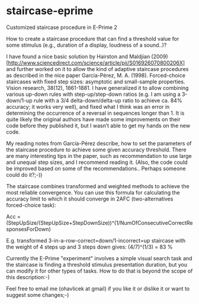 # staircase-eprime
Customized staircase procedure in E-Prime 2

How to create a staircase procedure that can find a threshold value for some stimulus (e.g., duration of a display, loudness of a sound..)?

I have found a nice basic solution by Hairston and Maldjian (2009) [http://www.sciencedirect.com/science/article/pii/S016926070800206X] and further worked on it to allow the kind of adaptive staircase procedures as described in the nice paper Garcı́a-Pérez, M. A. (1998). Forced-choice staircases with fixed step sizes: asymptotic and small-sample properties. Vision research, 38(12), 1861-1881. I have generalized it to allow combining various up-down rules with step-up/step-down ratios (e.g. I am using a 3-down/1-up rule with a 3/4 delta-down/delta-up ratio to achieve ca. 84% accuracy; it works very well), and fixed what I think was an error in determining the occurrence of a reversal in sequences longer than 1. It is quite likely the original authors have made some improvements on their code before they published it, but I wasn’t able to get my hands on the new code.

My reading notes from García-Pérez describe, how to set the parameters of the staircase procedure to achieve some given accuracy threshold. There are many interesting tips in the paper, such as recommendation to use large and unequal step sizes, and I recommend reading it. (Also, the code could be improved based on some of the recommendations.. Perhaps someone could do it?;-))

The staircase combines transformed and weighted methods to achieve the most reliable convergence. You can use this formula for calculating the accuracy limit to which it should converge in 2AFC (two-alternatives forced-choice task):

Acc = (StepUpSize/(StepUpSize+StepDownSize))^(1/NumOfConsecutiveCorrectResponsesForDown)

E.g. transformed 3-in-a-row-correct=down/1-incorrect=up staircase with the weight of 4 steps up and 3 steps down gives: (4/7)^(1/3) = 83 %

Currently the E-Prime "experiment" involves a simple visual search task and the staircase is finding a threshold stimulus presentation duration, but you can modify it for other types of tasks. How to do that is beyond the scope of this description:-)

Feel free to email me (ohavlicek at gmail) if you like it or dislike it or want to suggest some changes;-)

